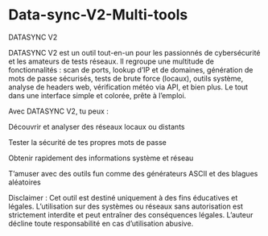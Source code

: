 # Data-sync-V2-Multi-tools
DATASYNC V2

DATASYNC V2 est un outil tout-en-un pour les passionnés de cybersécurité et les amateurs de tests réseaux. Il regroupe une multitude de fonctionnalités : scan de ports, lookup d’IP et de domaines, génération de mots de passe sécurisés, tests de brute force (locaux), outils système, analyse de headers web, vérification météo via API, et bien plus. Le tout dans une interface simple et colorée, prête à l’emploi.

Avec DATASYNC V2, tu peux :

Découvrir et analyser des réseaux locaux ou distants

Tester la sécurité de tes propres mots de passe

Obtenir rapidement des informations système et réseau

T’amuser avec des outils fun comme des générateurs ASCII et des blagues aléatoires

Disclaimer :
Cet outil est destiné uniquement à des fins éducatives et légales. L’utilisation sur des systèmes ou réseaux sans autorisation est strictement interdite et peut entraîner des conséquences légales. L’auteur décline toute responsabilité en cas d’utilisation abusive.
